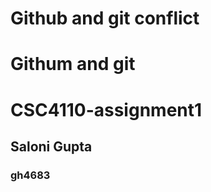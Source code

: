 # Github and git conflict
# Githum and git
<h1>CSC4110-assignment1</h1>
<h2>Saloni Gupta</h2>
<h3>gh4683</h3>
